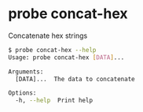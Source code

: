 # probe concat-hex

Concatenate hex strings

```bash
$ probe concat-hex --help
Usage: probe concat-hex [DATA]...

Arguments:
  [DATA]...  The data to concatenate

Options:
  -h, --help  Print help
```